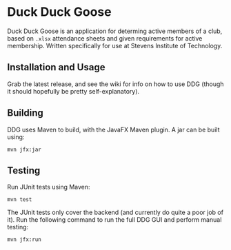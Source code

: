 # Duck Duck Goose
Duck Duck Goose is an application for determing active members of a club, based on `.xlsx` attendance sheets and given requirements for active membership. Written specifically for use at Stevens Institute of Technology.

## Installation and Usage
Grab the latest release, and see the wiki for info on how to use DDG (though it should hopefully be pretty self-explanatory).

## Building
DDG uses Maven to build, with the JavaFX Maven plugin. A jar can be built using:

```
mvn jfx:jar
```

## Testing
Run JUnit tests using Maven:

```
mvn test
```

The JUnit tests only cover the backend (and currently do quite a poor job of it). Run the following command to run the full DDG GUI and perform manual testing:

```
mvn jfx:run
```
